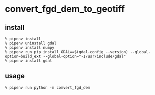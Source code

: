 # convert_fgd_dem_to_geotiff

## install

```shell
% pipenv install
% pipenv uninstall gdal
% pipenv install numpy
% pipenv run pip install GDAL==$(gdal-config --version) --global-option=build_ext --global-option="-I/usr/include/gdal"
% pipenv install gdal
```

## usage

```shell
% pipenv run python -m comvert_fgd_dem
```